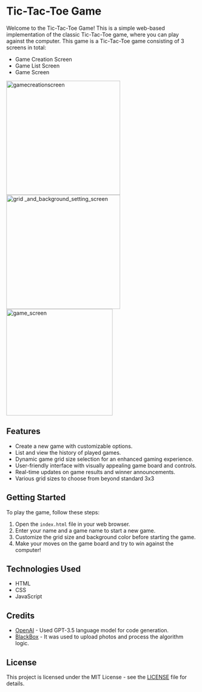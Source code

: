 # Tic-Tac-Toe Game

Welcome to the Tic-Tac-Toe Game! This is a simple web-based implementation of the classic Tic-Tac-Toe game, where you can play against the computer. This game is a Tic-Tac-Toe game consisting of 3 screens in total:

- Game Creation Screen
- Game List Screen
- Game Screen

<img width="300" alt="gamecreationscreen" src="https://github.com/ecehzrc/TicTAcToe/assets/119535398/04024b06-f69e-43f3-9e6f-3890624c31cb">
<img width="300" alt="grid _and_background_setting_screen" src="https://github.com/ecehzrc/TicTAcToe/assets/119535398/7c79b766-b555-494c-ac9b-af475c617633">
<img width="280" alt="game_screen" src="https://github.com/ecehzrc/TicTAcToe/assets/119535398/5e1d7fbc-1133-4a26-835c-0c9af4f8c9b6">


## Features

- Create a new game with customizable options.
- List and view the history of played games.
- Dynamic game grid size selection for an enhanced gaming experience.
- User-friendly interface with visually appealing game board and controls.
- Real-time updates on game results and winner announcements.
- Various grid sizes to choose from beyond standard 3x3



## Getting Started

To play the game, follow these steps:

1. Open the `index.html` file in your web browser.
2. Enter your name and a game name to start a new game.
3. Customize the grid size and background color before starting the game.
4. Make your moves on the game board and try to win against the computer!

## Technologies Used

- HTML
- CSS
- JavaScript

## Credits

- [OpenAI](https://www.openai.com/) - Used GPT-3.5 language model for code generation.
- [BlackBox](https://www.blackbox.global/) - It was used to upload photos and process the algorithm logic.

## License

This project is licensed under the MIT License - see the [LICENSE](LICENSE) file for details.

